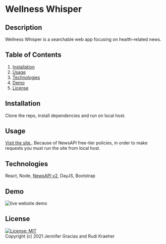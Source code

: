 # Wellness Whisper

## Description
Wellness Whisper is a searchable web app focusing on health-related news.
    
## Table of Contents 
1. [Installation](#installation)
2. [Usage](#usage)
3. [Technologies](#technologies)
4. [Demo](#demo)
5. [License](#license)
    
## Installation
Clone the repo, install dependencies and run on local host.

## Usage
[Visit the site.](https://rkraeher.github.io/wellness-whisper/). Because of NewsAPI free-tier policies, in order to make requests you must run the site from local host. 

## Technologies
React, Node, [NewsAPI v2](https://newsapi.org/), DayJS, Bootstrap

## Demo
<img src="./src/images/demo.gif" alt="live website demo"> 

## License 
[![License: MIT](https://img.shields.io/badge/License-MIT-yellow.svg)](https://opensource.org/licenses/MIT)  
Copyright (c) 2021 Jennifer Gracias and Rudi Kraeher